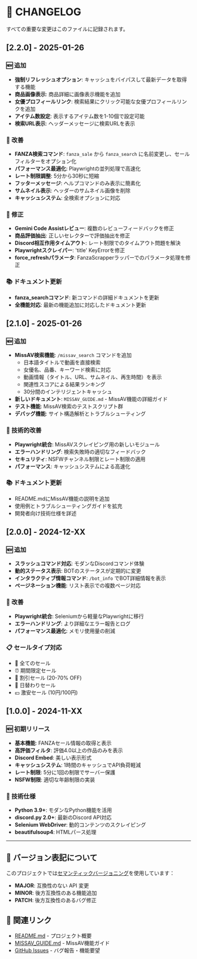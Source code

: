 # 📝 CHANGELOG

すべての重要な変更はこのファイルに記録されます。

## [2.2.0] - 2025-01-26

### 🆕 追加
- **強制リフレッシュオプション**: キャッシュをバイパスして最新データを取得する機能
- **商品画像表示**: 商品詳細に画像表示機能を追加
- **女優プロフィールリンク**: 検索結果にクリック可能な女優プロフィールリンクを追加
- **アイテム数設定**: 表示するアイテム数を1-10個で設定可能
- **検索URL表示**: ヘッダーメッセージに検索URLを表示

### 🔧 改善
- **FANZA検索コマンド**: `fanza_sale` から `fanza_search` に名前変更し、セールフィルターをオプション化
- **パフォーマンス最適化**: Playwrightの並列処理で高速化
- **レート制限調整**: 5分から30秒に短縮
- **フッターメッセージ**: ヘルプコマンドのみ表示に簡素化
- **サムネイル表示**: ヘッダーのサムネイル画像を削除
- **キャッシュシステム**: 全検索オプションに対応

### 🐛 修正
- **Gemini Code Assistレビュー**: 複数のレビューフィードバックを修正
- **商品評価抽出**: 正しいセレクターで評価抽出を修正
- **Discord相互作用タイムアウト**: レート制限でのタイムアウト問題を解決
- **Playwrightスクレイパー**: 'title' KeyErrorを修正
- **force_refreshパラメータ**: FanzaScrapperラッパーでのパラメータ処理を修正

### 📚 ドキュメント更新
- **fanza_searchコマンド**: 新コマンドの詳細ドキュメントを更新
- **全機能対応**: 最新の機能追加に対応したドキュメント更新

## [2.1.0] - 2025-01-26

### 🆕 追加
- **MissAV検索機能**: `/missav_search` コマンドを追加
  - 日本語タイトルで動画を直接検索
  - 女優名、品番、キーワード検索に対応
  - 動画情報（タイトル、URL、サムネイル、再生時間）を表示
  - 関連性スコアによる結果ランキング
  - 30分間のインテリジェントキャッシュ
- **新しいドキュメント**: `MISSAV_GUIDE.md` - MissAV機能の詳細ガイド
- **テスト機能**: MissAV検索のテストスクリプト群
- **デバッグ機能**: サイト構造解析とトラブルシューティング

### 🔧 技術的改善
- **Playwright統合**: MissAVスクレイピング用の新しいモジュール
- **エラーハンドリング**: 検索失敗時の適切なフィードバック
- **セキュリティ**: NSFWチャンネル制限とレート制限の適用
- **パフォーマンス**: キャッシュシステムによる高速化

### 📚 ドキュメント更新
- README.mdにMissAV機能の説明を追加
- 使用例とトラブルシューティングガイドを拡充
- 開発者向け技術仕様を詳述

## [2.0.0] - 2024-12-XX

### 🆕 追加
- **スラッシュコマンド対応**: モダンなDiscordコマンド体験
- **動的ステータス表示**: BOTのステータスが定期的に変更
- **インタラクティブ情報コマンド**: `/bot_info` でBOT詳細情報を表示
- **ページネーション機能**: リスト表示での複数ページ対応

### 🔧 改善
- **Playwright統合**: Seleniumから軽量なPlaywrightに移行
- **エラーハンドリング**: より詳細なエラー報告とログ
- **パフォーマンス最適化**: メモリ使用量の削減

### 📋 セールタイプ対応
- 🎯 全てのセール
- ⏰ 期間限定セール  
- 💸 割引セール (20-70% OFF)
- 📅 日替わりセール
- 💴 激安セール (10円/100円)

## [1.0.0] - 2024-11-XX

### 🆕 初期リリース
- **基本機能**: FANZAセール情報の取得と表示
- **高評価フィルタ**: 評価4.0以上の作品のみを表示
- **Discord Embed**: 美しい表示形式
- **キャッシュシステム**: 1時間のキャッシュでAPI負荷軽減
- **レート制限**: 5分に1回の制限でサーバー保護
- **NSFW制限**: 適切な年齢制限の実装

### 🔧 技術仕様
- **Python 3.9+**: モダンなPython機能を活用
- **discord.py 2.0+**: 最新のDiscord API対応
- **Selenium WebDriver**: 動的コンテンツのスクレイピング
- **beautifulsoup4**: HTMLパース処理

---

## 📝 バージョン表記について

このプロジェクトでは[セマンティックバージョニング](https://semver.org/)を使用しています：

- **MAJOR**: 互換性のない API 変更
- **MINOR**: 後方互換性のある機能追加
- **PATCH**: 後方互換性のあるバグ修正

## 🔗 関連リンク

- [README.md](README.md) - プロジェクト概要
- [MISSAV_GUIDE.md](MISSAV_GUIDE.md) - MissAV機能ガイド
- [GitHub Issues](https://github.com/lalalasyun/fanza-discord-bot/issues) - バグ報告・機能要望
